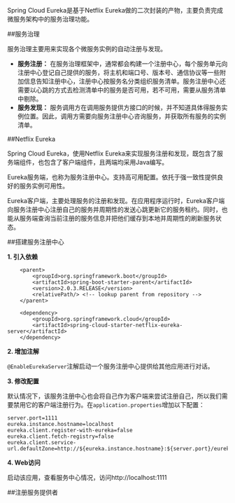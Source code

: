 Spring Cloud Eureka是基于Netflix Eureka做的二次封装的产物，主要负责完成微服务架构中的服务治理功能。

##服务治理

服务治理主要用来实现各个微服务实例的自动注册与发现。

+ **服务注册：** 在服务治理框架中，通常都会构建一个注册中心，每个服务单元向注册中心登记自己提供的服务，将主机和端口号、版本号、通信协议等一些附加信息告知注册中心，注册中心按服务名分类组织服务清单。服务注册中心还需要以心跳的方式去检测清单中的服务是否可用，若不可用，需要从服务清单中剔除。
+ **服务发现：** 服务调用方在调用服务提供方接口的时候，并不知道具体得服务实例位置。因此，调用方需要向服务注册中心咨询服务，并获取所有服务的实例清单。

##Netflix Eureka

Spring Cloud Eureka，使用Netflix Eureka来实现服务注册和发现，既包含了服务端组件，也包含了客户端组件，且两端均采用Java编写。

Eureka服务端，也称为服务注册中心。支持高可用配置。依托于强一致性提供良好的服务实例可用性。

Eureka客户端，主要处理服务的注册和发现。在应用程序运行时，Eureka客户端向服务注册中心注册自己的服务并周期性的发送心跳更新它的服务租约。同时，也能从服务端查询当前注册的服务信息并把他们缓存到本地并周期性的刷新服务状态。

##搭建服务注册中心

**1. 引入依赖**

        <parent>
            <groupId>org.springframework.boot</groupId>
            <artifactId>spring-boot-starter-parent</artifactId>
            <version>2.0.3.RELEASE</version>
            <relativePath/> <!-- lookup parent from repository -->
        </parent>

        <dependency>
            <groupId>org.springframework.cloud</groupId>
        	<artifactId>spring-cloud-starter-netflix-eureka-server</artifactId>
        </dependency>

**2. 增加注解**

`@EnableEurekaServer`注解启动一个服务注册中心提供给其他应用进行对话。

**3. 修改配置**

默认情况下，该服务注册中心也会将自己作为客户端来尝试注册自己，所以我们需要禁用它的客户端注册行为。在`application.properties`增加以下配置：

    server.port=1111
    eureka.instance.hostname=localhost
    eureka.client.register-with-eureka=false
    eureka.client.fetch-registry=false
    eureka.client.service-url.defaultZone=http://${eureka.instance.hostname}:${server.port}/eureka
    
**4. Web访问**

启动该应用，查看服务中心情况，访问http://localhost:1111

##注册服务提供者
